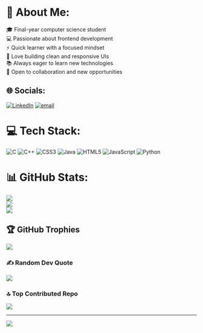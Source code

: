 # 💫 About Me:
🎓 Final-year computer science student<br>💻 Passionate about frontend development<br>⚡ Quick learner with a focused mindset<br>🎨 Love building clean and responsive UIs<br>📚 Always eager to learn new technologies<br>🤝 Open to collaboration and new opportunities


## 🌐 Socials:
[![LinkedIn](https://img.shields.io/badge/LinkedIn-%230077B5.svg?logo=linkedin&logoColor=white)](https://linkedin.com/in/ranjan-mtp) [![email](https://img.shields.io/badge/Email-D14836?logo=gmail&logoColor=white)](mailto:ranjankasc@gmail.com) 

# 💻 Tech Stack:
![C](https://img.shields.io/badge/c-%2300599C.svg?style=flat&logo=c&logoColor=white) ![C++](https://img.shields.io/badge/c++-%2300599C.svg?style=flat&logo=c%2B%2B&logoColor=white) ![CSS3](https://img.shields.io/badge/css3-%231572B6.svg?style=flat&logo=css3&logoColor=white) ![Java](https://img.shields.io/badge/java-%23ED8B00.svg?style=flat&logo=openjdk&logoColor=white) ![HTML5](https://img.shields.io/badge/html5-%23E34F26.svg?style=flat&logo=html5&logoColor=white) ![JavaScript](https://img.shields.io/badge/javascript-%23323330.svg?style=flat&logo=javascript&logoColor=%23F7DF1E) ![Python](https://img.shields.io/badge/python-3670A0?style=flat&logo=python&logoColor=ffdd54)
# 📊 GitHub Stats:
![](https://github-readme-stats.vercel.app/api?username=ranjanmtp&theme=neon&hide_border=false&include_all_commits=true&count_private=true)<br/>
![](https://nirzak-streak-stats.vercel.app/?user=ranjanmtp&theme=neon&hide_border=false)<br/>
![](https://github-readme-stats.vercel.app/api/top-langs/?username=ranjanmtp&theme=neon&hide_border=false&include_all_commits=true&count_private=true&layout=compact)

## 🏆 GitHub Trophies
![](https://github-profile-trophy.vercel.app/?username=ranjanmtp&theme=monokai&no-frame=true&no-bg=true&margin-w=4)

### ✍️ Random Dev Quote
![](https://quotes-github-readme.vercel.app/api?type=horizontal&theme=dark)

### 🔝 Top Contributed Repo
![](https://github-contributor-stats.vercel.app/api?username=ranjanmtp&limit=5&theme=react&combine_all_yearly_contributions=true)

---
[![](https://visitcount.itsvg.in/api?id=ranjanmtp&icon=6&color=0)](https://visitcount.itsvg.in)

<!-- Proudly created with GPRM ( https://gprm.itsvg.in ) -->
